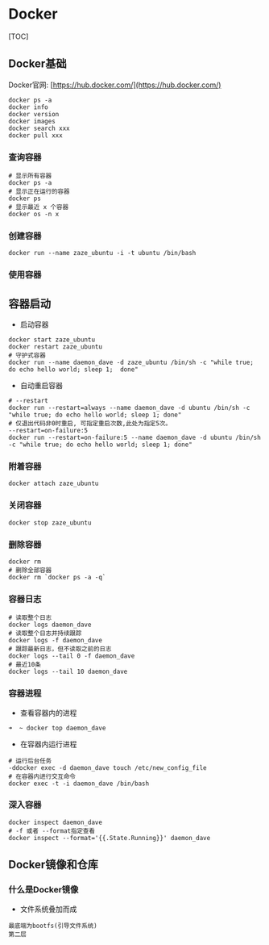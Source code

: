 # Docker

[TOC]

## Docker基础

Docker官网: [https://hub.docker.com/](https://hub.docker.com/)

```
docker ps -a
docker info 
docker version
docker images
docker search xxx
docker pull xxx
```

### 查询容器

```
# 显示所有容器
docker ps -a
# 显示正在运行的容器
docker ps
# 显示最近 x 个容器
docker os -n x
```

### 创建容器

```
docker run --name zaze_ubuntu -i -t ubuntu /bin/bash
```

### 使用容器

## 容器启动

- 启动容器

```
docker start zaze_ubuntu
docker restart zaze_ubuntu
# 守护式容器
docker run --name daemon_dave -d zaze_ubuntu /bin/sh -c "while true; do echo hello world; sleep 1;  done"
```

- 自动重启容器

```
# --restart
docker run --restart=always --name daemon_dave -d ubuntu /bin/sh -c "while true; do echo hello world; sleep 1; done"
# 仅退出代码非0时重启, 可指定重启次数,此处为指定5次。
--restart=on-failure:5
docker run --restart=on-failure:5 --name daemon_dave -d ubuntu /bin/sh -c "while true; do echo hello world; sleep 1; done"
```

### 附着容器

```
docker attach zaze_ubuntu
```

### 关闭容器

```
docker stop zaze_ubuntu
```

### 删除容器

```
docker rm 
# 删除全部容器
docker rm `docker ps -a -q`
```

### 容器日志

```
# 读取整个日志
docker logs daemon_dave
# 读取整个日志并持续跟踪
docker logs -f daemon_dave
# 跟踪最新日志，但不读取之前的日志
docker logs --tail 0 -f daemon_dave
# 最近10条
docker logs --tail 10 daemon_dave
```

### 容器进程

- 查看容器内的进程

```
➜  ~ docker top daemon_dave
```

- 在容器内运行进程

```
# 运行后台任务 
-ddocker exec -d daemon_dave touch /etc/new_config_file
# 在容器内进行交互命令
docker exec -t -i daemon_dave /bin/bash
```

### 深入容器

```
docker inspect daemon_dave
# -f 或者 --format指定查看
docker inspect --format='{{.State.Running}}' daemon_dave
```

## Docker镜像和仓库

### 什么是Docker镜像

- 文件系统叠加而成

```
最底端为bootfs(引导文件系统)
第二层
```